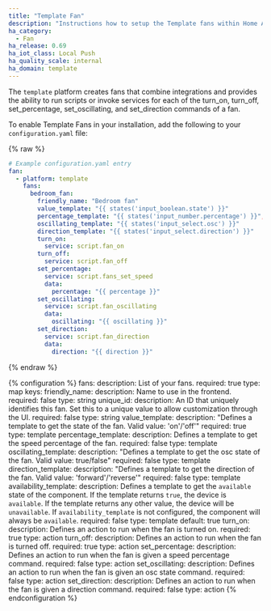```yaml
---
title: "Template Fan"
description: "Instructions how to setup the Template fans within Home Assistant."
ha_category:
  - Fan
ha_release: 0.69
ha_iot_class: Local Push
ha_quality_scale: internal
ha_domain: template
---
```


The `template` platform creates fans that combine integrations and provides the
ability to run scripts or invoke services for each of the turn_on, turn_off, set_percentage,
set_oscillating, and set_direction commands of a fan.

To enable Template Fans in your installation, add the following to your
`configuration.yaml` file:

{% raw %}

```yaml
# Example configuration.yaml entry
fan:
  - platform: template
    fans:
      bedroom_fan:
        friendly_name: "Bedroom fan"
        value_template: "{{ states('input_boolean.state') }}"
        percentage_template: "{{ states('input_number.percentage') }}",
        oscillating_template: "{{ states('input_select.osc') }}"
        direction_template: "{{ states('input_select.direction') }}"
        turn_on:
          service: script.fan_on
        turn_off:
          service: script.fan_off
        set_percentage:
          service: script.fans_set_speed
          data:
            percentage: "{{ percentage }}"
        set_oscillating:
          service: script.fan_oscillating
          data:
            oscillating: "{{ oscillating }}"
        set_direction:
          service: script.fan_direction
          data:
            direction: "{{ direction }}"
```

{% endraw %}

{% configuration %}
  fans:
    description: List of your fans.
    required: true
    type: map
    keys:
      friendly_name:
        description: Name to use in the frontend.
        required: false
        type: string
      unique_id:
        description: An ID that uniquely identifies this fan. Set this to a unique value to allow customization through the UI.
        required: false
        type: string
      value_template:
        description: "Defines a template to get the state of the fan. Valid value: 'on'/'off'"
        required: true
        type: template
      percentage_template:
        description: Defines a template to get the speed percentage of the fan.
        required: false
        type: template
      oscillating_template:
        description: "Defines a template to get the osc state of the fan. Valid value: true/false"
        required: false
        type: template
      direction_template:
        description: "Defines a template to get the direction of the fan. Valid value: 'forward'/'reverse'"
        required: false
        type: template
      availability_template:
        description: Defines a template to get the `available` state of the component. If the template returns `true`, the device is `available`. If the template returns any other value, the device will be `unavailable`. If `availability_template` is not configured, the component will always be `available`.
        required: false
        type: template
        default: true
      turn_on:
        description: Defines an action to run when the fan is turned on.
        required: true
        type: action
      turn_off:
        description: Defines an action to run when the fan is turned off.
        required: true
        type: action
      set_percentage:
        description: Defines an action to run when the fan is given a speed percentage command.
        required: false
        type: action
      set_oscillating:
        description: Defines an action to run when the fan is given an osc state command.
        required: false
        type: action
      set_direction:
        description: Defines an action to run when the fan is given a direction command.
        required: false
        type: action
{% endconfiguration %}
